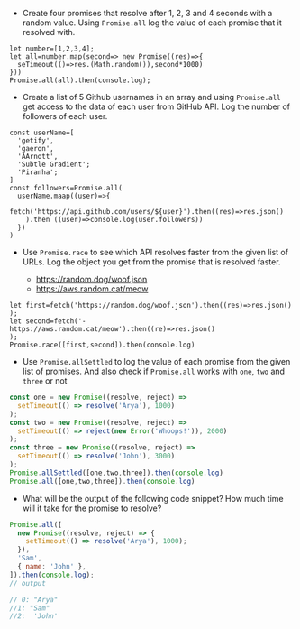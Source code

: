 - Create four promises that resolve after 1, 2, 3 and 4 seconds with a random value. Using `Promise.all` log the value of each promise that it resolved with.
```JS
let number=[1,2,3,4];
let all=number.map(second=> new Promise((res)=>{
  seTimeout(()=>res.(Math.random()),second*1000)
}))
Promise.all(all).then(console.log);
```

- Create a list of 5 Github usernames in an array and using `Promise.all` get access to the data of each user from GitHub API. Log the number of followers of each user.
```Js
const userName=[
  'getify',
  'gaeron',
  'AArnott',
  'Subtle Gradient';
  'Piranha';
]
const followers=Promise.all(
  userName.maap((user)=>{
    fetch('https://api.github.com/users/${user}').then((res)=>res.json()
    ).then ((user)=>console.log(user.followers))
  })
)
```

- Use `Promise.race` to see which API resolves faster from the given list of URLs. Log the object you get from the promise that is resolved faster.

  - https://random.dog/woof.json
  - https://aws.random.cat/meow
```JS
let first=fetch('https://random.dog/woof.json').then((res)=>res.json()
);
let second=fetch('- https://aws.random.cat/meow').then((re)=>res.json()
);
Promise.race([first,second]).then(console.log)
```
- Use `Promise.allSettled` to log the value of each promise from the given list of promises. And also check if `Promise.all` works with `one`, `two` and `three` or not

```js
const one = new Promise((resolve, reject) =>
  setTimeout(() => resolve('Arya'), 1000)
);
const two = new Promise((resolve, reject) =>
  setTimeout(() => reject(new Error('Whoops!')), 2000)
);
const three = new Promise((resolve, reject) =>
  setTimeout(() => resolve('John'), 3000)
);
Promise.allSettled([one,two,three]).then(console.log)
Promise.all([one,two,three]).then(console.log)
```

- What will be the output of the following code snippet? How much time will it take for the promise to resolve?

```js
Promise.all([
  new Promise((resolve, reject) => {
    setTimeout(() => resolve('Arya'), 1000);
  }),
  'Sam',
  { name: 'John' },
]).then(console.log);
// output

// 0: "Arya"
//1: "Sam"
//2:  'John'
```
